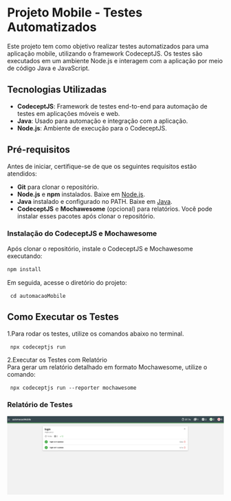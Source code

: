 # Projeto Mobile - Testes Automatizados

Este projeto tem como objetivo realizar testes automatizados para uma aplicação mobile, utilizando o framework CodeceptJS. Os testes são executados em um ambiente Node.js e interagem com a aplicação por meio de código Java e JavaScript.

## Tecnologias Utilizadas

- **CodeceptJS**: Framework de testes end-to-end para automação de testes em aplicações móveis e web.
- **Java**: Usado para automação e integração com a aplicação.
- **Node.js**: Ambiente de execução para o CodeceptJS.

## Pré-requisitos

Antes de iniciar, certifique-se de que os seguintes requisitos estão atendidos:

- **Git** para clonar o repositório.
- **Node.js** e **npm** instalados. Baixe em [Node.js](https://nodejs.org/).
- **Java** instalado e configurado no PATH. Baixe em [Java](https://www.oracle.com/java/technologies/javase-downloads.html).
- **CodeceptJS** e **Mochawesome** (opcional) para relatórios. Você pode instalar esses pacotes após clonar o repositório.

### Instalação do CodeceptJS e Mochawesome

Após clonar o repositório, instale o CodeceptJS e Mochawesome executando:

```bash
npm install
```
Em seguida, acesse o diretório do projeto:
   ```
    cd automacaoMobile
   ```
## Como Executar os Testes
1.Para rodar os testes, utilize os comandos abaixo no terminal.
```
 npx codeceptjs run
```
2.Executar os Testes com Relatório</br>
Para gerar um relatório detalhado em formato Mochawesome, utilize o comando:
```
 npx codeceptjs run --reporter mochawesome
```

### Relatório de Testes
![Relatorio de teste ](https://github.com/dionismoreirapro/automacaoMobile/blob/main/report.png)

